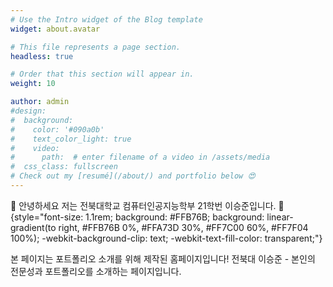 ```yaml
---
# Use the Intro widget of the Blog template
widget: about.avatar

# This file represents a page section.
headless: true

# Order that this section will appear in.
weight: 10

author: admin
#design:
#  background:
#    color: '#090a0b'
#    text_color_light: true
#    video:
#      path:  # enter filename of a video in /assets/media
#  css_class: fullscreen
# Check out my [resumé](/about/) and portfolio below 😍
---
```


👋 안녕하세요 저는 전북대학교 컴퓨터인공지능학부 21학번 이승준입니다. 👋
{style="font-size: 1.1rem; background: #FFB76B; background: linear-gradient(to right, #FFB76B 0%, #FFA73D 30%, #FF7C00 60%, #FF7F04 100%); -webkit-background-clip: text; -webkit-text-fill-color: transparent;"}

본 페이지는 포트폴리오 소개를 위해 제작된 홈페이지입니다!
전북대 이승준 - 본인의 전문성과 포트폴리오를 소개하는 페이지입니다.
